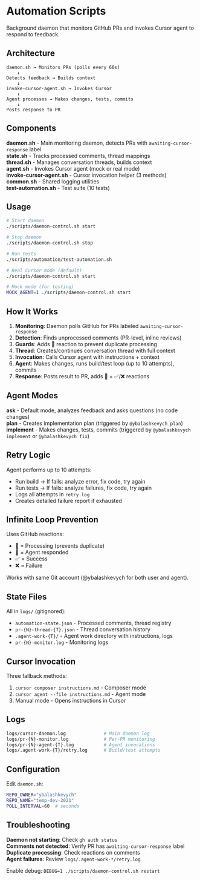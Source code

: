 # Automation Scripts

Background daemon that monitors GitHub PRs and invokes Cursor agent to respond to feedback.

## Architecture

```
daemon.sh → Monitors PRs (polls every 60s)
    ↓
Detects feedback → Builds context
    ↓
invoke-cursor-agent.sh → Invokes Cursor
    ↓
Agent processes → Makes changes, tests, commits
    ↓
Posts response to PR
```

## Components

**daemon.sh** - Main monitoring daemon, detects PRs with `awaiting-cursor-response` label  
**state.sh** - Tracks processed comments, thread mappings  
**thread.sh** - Manages conversation threads, builds context  
**agent.sh** - Invokes Cursor agent (mock or real mode)  
**invoke-cursor-agent.sh** - Cursor invocation helper (3 methods)  
**common.sh** - Shared logging utilities  
**test-automation.sh** - Test suite (10 tests)

## Usage

```bash
# Start daemon
./scripts/daemon-control.sh start

# Stop daemon
./scripts/daemon-control.sh stop

# Run tests
./scripts/automation/test-automation.sh

# Real Cursor mode (default)
./scripts/daemon-control.sh start

# Mock mode (for testing)
MOCK_AGENT=1 ./scripts/daemon-control.sh start
```

## How It Works

1. **Monitoring**: Daemon polls GitHub for PRs labeled `awaiting-cursor-response`
2. **Detection**: Finds unprocessed comments (PR-level, inline reviews)
3. **Guards**: Adds 👀 reaction to prevent duplicate processing
4. **Thread**: Creates/continues conversation thread with full context
5. **Invocation**: Calls Cursor agent with instructions + context
6. **Agent**: Makes changes, runs build/test loop (up to 10 attempts), commits
7. **Response**: Posts result to PR, adds 🤖 + ✅/❌ reactions

## Agent Modes

**ask** - Default mode, analyzes feedback and asks questions (no code changes)  
**plan** - Creates implementation plan (triggered by `@ybalashkevych plan`)  
**implement** - Makes changes, tests, commits (triggered by `@ybalashkevych implement` or `@ybalashkevych fix`)

## Retry Logic

Agent performs up to 10 attempts:
- Run build → If fails: analyze error, fix code, try again
- Run tests → If fails: analyze failures, fix code, try again
- Logs all attempts in `retry.log`
- Creates detailed failure report if exhausted

## Infinite Loop Prevention

Uses GitHub reactions:
- 👀 = Processing (prevents duplicate)
- 🤖 = Agent responded
- ✅ = Success
- ❌ = Failure

Works with same Git account (@ybalashkevych for both user and agent).

## State Files

All in `logs/` (gitignored):
- `automation-state.json` - Processed comments, thread registry
- `pr-{N}-thread-{T}.json` - Thread conversation history
- `.agent-work-{T}/` - Agent work directory with instructions, logs
- `pr-{N}-monitor.log` - Monitoring logs

## Cursor Invocation

Three fallback methods:
1. `cursor composer instructions.md` - Composer mode
2. `cursor agent --file instructions.md` - Agent mode
3. Manual mode - Opens instructions in Cursor

## Logs

```bash
logs/cursor-daemon.log              # Main daemon log
logs/pr-{N}-monitor.log             # Per-PR monitoring
logs/pr-{N}-agent-{T}.log           # Agent invocations
logs/.agent-work-{T}/retry.log      # Build/test attempts
```

## Configuration

Edit `daemon.sh`:
```bash
REPO_OWNER="ybalashkevych"
REPO_NAME="temp-dev-2021"
POLL_INTERVAL=60  # seconds
```

## Troubleshooting

**Daemon not starting**: Check `gh auth status`  
**Comments not detected**: Verify PR has `awaiting-cursor-response` label  
**Duplicate processing**: Check reactions on comments  
**Agent failures**: Review `logs/.agent-work-*/retry.log`  

Enable debug: `DEBUG=1 ./scripts/daemon-control.sh restart`
